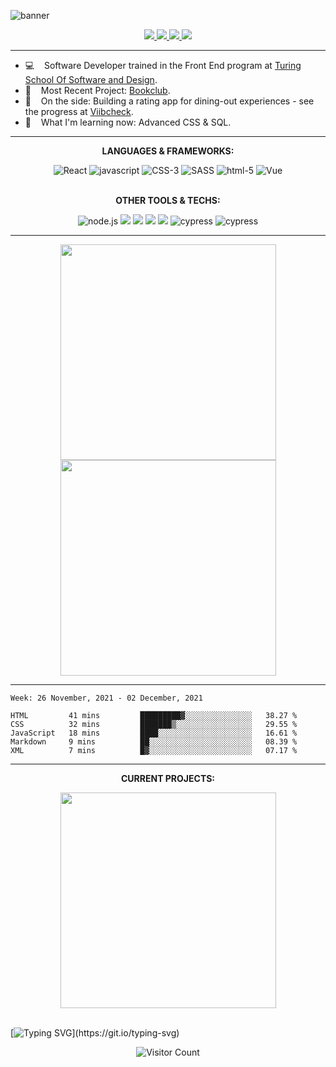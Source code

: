 ![banner](https://user-images.githubusercontent.com/58485286/119240544-7497b380-bb0d-11eb-9b98-db5a63de6971.png)

<p align="center">
  <a href="mailto:coletfiscus@gmail.com" target="_blank">
    <img src="https://img.shields.io/badge/Gmail-D14836?style=for-the-badge&logo=gmail&logoColor=white">
  </a>
  <a href="https://www.linkedin.com/in/colefiscus/" target="_blank">
    <img src="https://img.shields.io/badge/LinkedIn-0077B5?style=for-the-badge&logo=linkedin&logoColor=white">
  </a>
  <a href="https://resume.creddle.io/resume/1b20ef4u067" target="_blank">
    <img src="https://img.shields.io/badge/Resume-D14836?style=for-the-badge&color=yellow">
  </a>
  <a href="https://terminal.turing.edu/profiles/840" target="_blank">
    <img src="https://img.shields.io/badge/Portfolio-D14836?style=for-the-badge&color=darkgreen">
  </a>
</p>

---

- 💻&nbsp; &nbsp;  Software Developer trained in the Front End program at [Turing School Of Software and Design](https://turing.io/).
- 📖&nbsp; &nbsp; Most Recent Project: [Bookclub](https://github.com/colefiscus/bookclub).
- 🏅&nbsp; &nbsp; On the side: Building a rating app for dining-out experiences - see the progress at [Viibcheck](https://viibcheck.vercel.app/contact).
- 🏫&nbsp; &nbsp; What I'm learning now: Advanced CSS & SQL.
<!-- - :keyboard:&nbsp; &nbsp;  Ask Me About:  -->
<!-- - :metal:&nbsp; &nbsp; Check out my:  -->

---

<p align="center"><strong>LANGUAGES & FRAMEWORKS:</strong></p>
<div align="center">
  <img alt="React" src="https://img.shields.io/badge/react%20-%2320232a.svg?&style=for-the-badge&logo=react&logoColor=%2361DAFB" />
  <img alt="javascript" src="https://img.shields.io/badge/javascript%20-%23F7DF1E.svg?&style=for-the-badge&logo=javascript&logoColor=%23231123" />
  <img alt="CSS-3" src="https://img.shields.io/badge/css3%20-%231572B6.svg?&style=for-the-badge&logo=css3&logoColor=white" />
  <img alt="SASS" src="https://img.shields.io/badge/SASS%20-%23CC6699.svg?&style=for-the-badge&logo=Sass&logoColor=%23EFF7FF" />
  <img alt="html-5" src="https://img.shields.io/badge/html5%20-%23E34F26.svg?&style=for-the-badge&logo=html5&logoColor=white" />
  <img alt="Vue" src="https://img.shields.io/badge/Vue.js-35495E?style=for-the-badge&logo=vue.js&logoColor=4FC08D" />
</div>

<br>

<p align="center"><strong>OTHER TOOLS & TECHS:</strong></p>
<div align="center">
  <img alt="node.js" src="https://img.shields.io/badge/node.js%20-%2343853D.svg?&style=for-the-badge&logo=node.js&logoColor=white" />
  <img src="https://img.shields.io/badge/Git-F05032?style=for-the-badge&logo=git&logoColor=white"/>
  <img src="https://img.shields.io/badge/React_Router-CA4245?style=for-the-badge&logo=react-router&logoColor=white"/>
  <img src="https://img.shields.io/badge/Redux-593D88?style=for-the-badge&logo=redux&logoColor=white"/>
  <img src="https://img.shields.io/badge/Markdown-000000?style=for-the-badge&logo=markdown&logoColor=white" />
  <img alt="cypress" src="https://img.shields.io/badge/cypress%20-%2343853D.svg?&style=for-the-badge&logo=cypress&logoColor=white&color=blue" />
  <img alt="cypress" src="https://img.shields.io/badge/pwa%20-%2343853D.svg?&style=for-the-badge&logo=pwa&logoColor=white&color=purple" />
</div>

---

<div align="center">
  <img width="345em" src="https://github-readme-stats.vercel.app/api?username=colefiscus&theme=yeblu&show_icons=true&&count_private=true&include_all_commits=true&custom_title=2021+Github+Stats" />
  
  <img width="345em" src="https://github-readme-stats.vercel.app/api/top-langs/?username=colefiscus&theme=yeblu&layout=compact" />
</div>
  
---

<!--START_SECTION:waka-->
```text
Week: 26 November, 2021 - 02 December, 2021

HTML         41 mins         █████████▓░░░░░░░░░░░░░░░   38.27 % 
CSS          32 mins         ███████▒░░░░░░░░░░░░░░░░░   29.55 % 
JavaScript   18 mins         ████░░░░░░░░░░░░░░░░░░░░░   16.61 % 
Markdown     9 mins          ██░░░░░░░░░░░░░░░░░░░░░░░   08.39 % 
XML          7 mins          █▓░░░░░░░░░░░░░░░░░░░░░░░   07.17 % 
```
<!--END_SECTION:waka-->

---

<p align="center"><strong>CURRENT PROJECTS:</strong></p>
<div align="center">
  <a href="https://github.com/colefiscus/vibecheck">
    <img align="center" width="345em" src="https://github-readme-stats.vercel.app/api/pin/?username=colefiscus&repo=vibecheck&theme=yeblu" />
  </a>
</div>

<br>
  
[![Typing SVG](https://readme-typing-svg.herokuapp.com?color=F70000&center=true&width=1000&lines=Thanks+for+stopping+by!)](https://git.io/typing-svg)
  
<div align="center">
  
![Visitor Count](https://profile-counter.glitch.me/colefiscus/count.svg)
  
</div>
 
